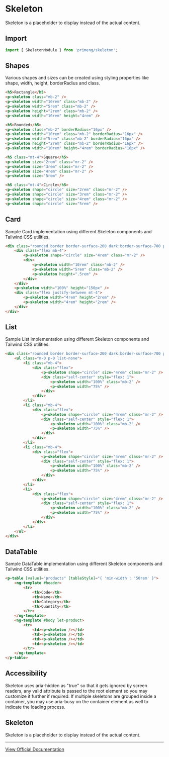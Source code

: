 # Skeleton

Skeleton is a placeholder to display instead of the actual content.

## Import

```typescript
import { SkeletonModule } from 'primeng/skeleton';
```

## Shapes

Various shapes and sizes can be created using styling properties like shape, width, height, borderRadius and class.

```html
<h5>Rectangle</h5>
<p-skeleton class="mb-2" />
<p-skeleton width="10rem" class="mb-2" />
<p-skeleton width="5rem" class="mb-2" />
<p-skeleton height="2rem" class="mb-2" />
<p-skeleton width="10rem" height="4rem" />

<h5>Rounded</h5>
<p-skeleton class="mb-2" borderRadius="16px" />
<p-skeleton width="10rem" class="mb-2" borderRadius="16px" />
<p-skeleton width="5rem" class="mb-2" borderRadius="16px" />
<p-skeleton height="2rem" class="mb-2" borderRadius="16px" />
<p-skeleton width="10rem" height="4rem" borderRadius="16px" />

<h5 class="mt-4">Square</h5>
<p-skeleton size="2rem" class="mr-2" />
<p-skeleton size="3rem" class="mr-2" />
<p-skeleton size="4rem" class="mr-2" />
<p-skeleton size="5rem" />

<h5 class="mt-4">Circle</h5>
<p-skeleton shape="circle" size="2rem" class="mr-2" />
<p-skeleton shape="circle" size="3rem" class="mr-2" />
<p-skeleton shape="circle" size="4rem" class="mr-2" />
<p-skeleton shape="circle" size="5rem" />
```

## Card

Sample Card implementation using different Skeleton components and Tailwind CSS utilities.

```html
<div class="rounded border border-surface-200 dark:border-surface-700 p-6 bg-surface-0 dark:bg-surface-900">
    <div class="flex mb-4">
        <p-skeleton shape="circle" size="4rem" class="mr-2" />
        <div>
            <p-skeleton width="10rem" class="mb-2" />
            <p-skeleton width="5rem" class="mb-2" />
            <p-skeleton height=".5rem" />
        </div>
    </div>
    <p-skeleton width="100%" height="150px" />
    <div class="flex justify-between mt-4">
        <p-skeleton width="4rem" height="2rem" />
        <p-skeleton width="4rem" height="2rem" />
    </div>
</div>
```

## List

Sample List implementation using different Skeleton components and Tailwind CSS utilities.

```html
<div class="rounded border border-surface-200 dark:border-surface-700 p-6 bg-surface-0 dark:bg-surface-900">
    <ul class="m-0 p-0 list-none">
        <li class="mb-4">
            <div class="flex">
                <p-skeleton shape="circle" size="4rem" class="mr-2" />
                <div class="self-center" style="flex: 1">
                    <p-skeleton width="100%" class="mb-2" />
                    <p-skeleton width="75%" />
                </div>
            </div>
        </li>
        <li class="mb-4">
            <div class="flex">
                <p-skeleton shape="circle" size="4rem" class="mr-2" />
                <div class="self-center" style="flex: 1">
                    <p-skeleton width="100%" class="mb-2" />
                    <p-skeleton width="75%" />
                </div>
            </div>
        </li>
        <li class="mb-4">
            <div class="flex">
                <p-skeleton shape="circle" size="4rem" class="mr-2" />
                <div class="self-center" style="flex: 1">
                    <p-skeleton width="100%" class="mb-2" />
                    <p-skeleton width="75%" />
                </div>
            </div>
        </li>
        <li>
            <div class="flex">
                <p-skeleton shape="circle" size="4rem" class="mr-2" />
                <div class="self-center" style="flex: 1">
                    <p-skeleton width="100%" class="mb-2" />
                    <p-skeleton width="75%" />
                </div>
            </div>
        </li>
    </ul>
</div>
```

## DataTable

Sample DataTable implementation using different Skeleton components and Tailwind CSS utilities.

```html
<p-table [value]="products" [tableStyle]="{ 'min-width': '50rem' }">
    <ng-template #header>
        <tr>
            <th>Code</th>
            <th>Name</th>
            <th>Category</th>
            <th>Quantity</th>
        </tr>
    </ng-template>
    <ng-template #body let-product>
        <tr>
            <td><p-skeleton /></td>
            <td><p-skeleton /></td>
            <td><p-skeleton /></td>
            <td><p-skeleton /></td>
        </tr>
    </ng-template>
</p-table>
```

## Accessibility

Skeleton uses aria-hidden as "true" so that it gets ignored by screen readers, any valid attribute is passed to the root element so you may customize it further if required. If multiple skeletons are grouped inside a container, you may use aria-busy on the container element as well to indicate the loading process.

## Skeleton

Skeleton is a placeholder to display instead of the actual content.

---

[View Official Documentation](https://primeng.org/skeleton)
